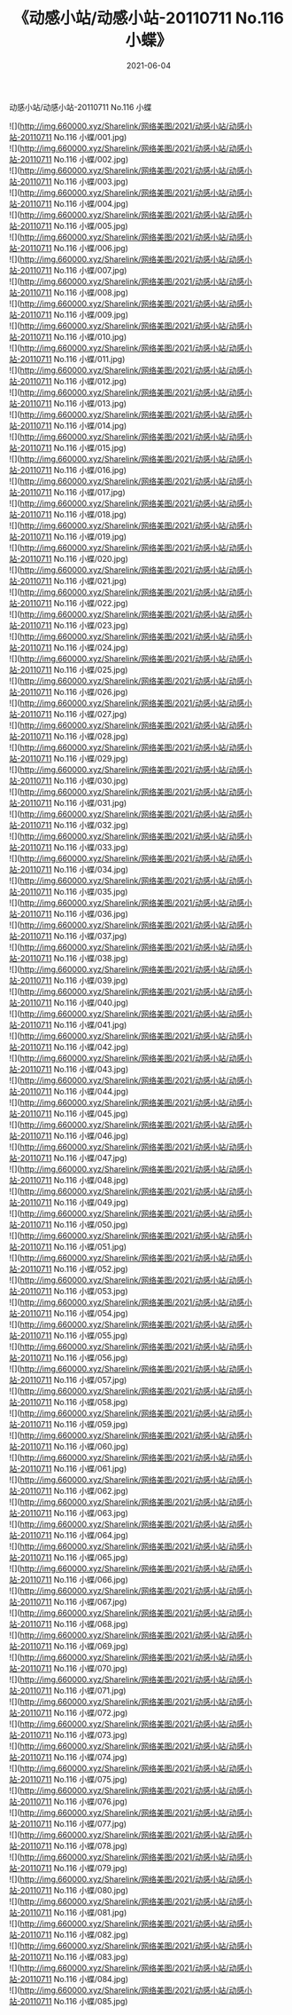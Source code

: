 ﻿---
layout: post
title:  《动感小站/动感小站-20110711 No.116 小蝶》
date:   2021-06-04
img: http://img.660000.xyz/Sharelink/网络美图/2021/动感小站/动感小站-20110711 No.116 小蝶/000.jpg
categories: [美女, 清纯, 唯美]
---

动感小站/动感小站-20110711 No.116 小蝶

 ![](http://img.660000.xyz/Sharelink/网络美图/2021/动感小站/动感小站-20110711 No.116 小蝶/001.jpg) <br>![](http://img.660000.xyz/Sharelink/网络美图/2021/动感小站/动感小站-20110711 No.116 小蝶/002.jpg) <br>![](http://img.660000.xyz/Sharelink/网络美图/2021/动感小站/动感小站-20110711 No.116 小蝶/003.jpg) <br>![](http://img.660000.xyz/Sharelink/网络美图/2021/动感小站/动感小站-20110711 No.116 小蝶/004.jpg) <br>![](http://img.660000.xyz/Sharelink/网络美图/2021/动感小站/动感小站-20110711 No.116 小蝶/005.jpg) <br>![](http://img.660000.xyz/Sharelink/网络美图/2021/动感小站/动感小站-20110711 No.116 小蝶/006.jpg) <br>![](http://img.660000.xyz/Sharelink/网络美图/2021/动感小站/动感小站-20110711 No.116 小蝶/007.jpg) <br>![](http://img.660000.xyz/Sharelink/网络美图/2021/动感小站/动感小站-20110711 No.116 小蝶/008.jpg) <br>![](http://img.660000.xyz/Sharelink/网络美图/2021/动感小站/动感小站-20110711 No.116 小蝶/009.jpg) <br>![](http://img.660000.xyz/Sharelink/网络美图/2021/动感小站/动感小站-20110711 No.116 小蝶/010.jpg) <br>![](http://img.660000.xyz/Sharelink/网络美图/2021/动感小站/动感小站-20110711 No.116 小蝶/011.jpg) <br>![](http://img.660000.xyz/Sharelink/网络美图/2021/动感小站/动感小站-20110711 No.116 小蝶/012.jpg) <br>![](http://img.660000.xyz/Sharelink/网络美图/2021/动感小站/动感小站-20110711 No.116 小蝶/013.jpg) <br>![](http://img.660000.xyz/Sharelink/网络美图/2021/动感小站/动感小站-20110711 No.116 小蝶/014.jpg) <br>![](http://img.660000.xyz/Sharelink/网络美图/2021/动感小站/动感小站-20110711 No.116 小蝶/015.jpg) <br>![](http://img.660000.xyz/Sharelink/网络美图/2021/动感小站/动感小站-20110711 No.116 小蝶/016.jpg) <br>![](http://img.660000.xyz/Sharelink/网络美图/2021/动感小站/动感小站-20110711 No.116 小蝶/017.jpg) <br>![](http://img.660000.xyz/Sharelink/网络美图/2021/动感小站/动感小站-20110711 No.116 小蝶/018.jpg) <br>![](http://img.660000.xyz/Sharelink/网络美图/2021/动感小站/动感小站-20110711 No.116 小蝶/019.jpg) <br>![](http://img.660000.xyz/Sharelink/网络美图/2021/动感小站/动感小站-20110711 No.116 小蝶/020.jpg) <br>![](http://img.660000.xyz/Sharelink/网络美图/2021/动感小站/动感小站-20110711 No.116 小蝶/021.jpg) <br>![](http://img.660000.xyz/Sharelink/网络美图/2021/动感小站/动感小站-20110711 No.116 小蝶/022.jpg) <br>![](http://img.660000.xyz/Sharelink/网络美图/2021/动感小站/动感小站-20110711 No.116 小蝶/023.jpg) <br>![](http://img.660000.xyz/Sharelink/网络美图/2021/动感小站/动感小站-20110711 No.116 小蝶/024.jpg) <br>![](http://img.660000.xyz/Sharelink/网络美图/2021/动感小站/动感小站-20110711 No.116 小蝶/025.jpg) <br>![](http://img.660000.xyz/Sharelink/网络美图/2021/动感小站/动感小站-20110711 No.116 小蝶/026.jpg) <br>![](http://img.660000.xyz/Sharelink/网络美图/2021/动感小站/动感小站-20110711 No.116 小蝶/027.jpg) <br>![](http://img.660000.xyz/Sharelink/网络美图/2021/动感小站/动感小站-20110711 No.116 小蝶/028.jpg) <br>![](http://img.660000.xyz/Sharelink/网络美图/2021/动感小站/动感小站-20110711 No.116 小蝶/029.jpg) <br>![](http://img.660000.xyz/Sharelink/网络美图/2021/动感小站/动感小站-20110711 No.116 小蝶/030.jpg) <br>![](http://img.660000.xyz/Sharelink/网络美图/2021/动感小站/动感小站-20110711 No.116 小蝶/031.jpg) <br>![](http://img.660000.xyz/Sharelink/网络美图/2021/动感小站/动感小站-20110711 No.116 小蝶/032.jpg) <br>![](http://img.660000.xyz/Sharelink/网络美图/2021/动感小站/动感小站-20110711 No.116 小蝶/033.jpg) <br>![](http://img.660000.xyz/Sharelink/网络美图/2021/动感小站/动感小站-20110711 No.116 小蝶/034.jpg) <br>![](http://img.660000.xyz/Sharelink/网络美图/2021/动感小站/动感小站-20110711 No.116 小蝶/035.jpg) <br>![](http://img.660000.xyz/Sharelink/网络美图/2021/动感小站/动感小站-20110711 No.116 小蝶/036.jpg) <br>![](http://img.660000.xyz/Sharelink/网络美图/2021/动感小站/动感小站-20110711 No.116 小蝶/037.jpg) <br>![](http://img.660000.xyz/Sharelink/网络美图/2021/动感小站/动感小站-20110711 No.116 小蝶/038.jpg) <br>![](http://img.660000.xyz/Sharelink/网络美图/2021/动感小站/动感小站-20110711 No.116 小蝶/039.jpg) <br>![](http://img.660000.xyz/Sharelink/网络美图/2021/动感小站/动感小站-20110711 No.116 小蝶/040.jpg) <br>![](http://img.660000.xyz/Sharelink/网络美图/2021/动感小站/动感小站-20110711 No.116 小蝶/041.jpg) <br>![](http://img.660000.xyz/Sharelink/网络美图/2021/动感小站/动感小站-20110711 No.116 小蝶/042.jpg) <br>![](http://img.660000.xyz/Sharelink/网络美图/2021/动感小站/动感小站-20110711 No.116 小蝶/043.jpg) <br>![](http://img.660000.xyz/Sharelink/网络美图/2021/动感小站/动感小站-20110711 No.116 小蝶/044.jpg) <br>![](http://img.660000.xyz/Sharelink/网络美图/2021/动感小站/动感小站-20110711 No.116 小蝶/045.jpg) <br>![](http://img.660000.xyz/Sharelink/网络美图/2021/动感小站/动感小站-20110711 No.116 小蝶/046.jpg) <br>![](http://img.660000.xyz/Sharelink/网络美图/2021/动感小站/动感小站-20110711 No.116 小蝶/047.jpg) <br>![](http://img.660000.xyz/Sharelink/网络美图/2021/动感小站/动感小站-20110711 No.116 小蝶/048.jpg) <br>![](http://img.660000.xyz/Sharelink/网络美图/2021/动感小站/动感小站-20110711 No.116 小蝶/049.jpg) <br>![](http://img.660000.xyz/Sharelink/网络美图/2021/动感小站/动感小站-20110711 No.116 小蝶/050.jpg) <br>![](http://img.660000.xyz/Sharelink/网络美图/2021/动感小站/动感小站-20110711 No.116 小蝶/051.jpg) <br>![](http://img.660000.xyz/Sharelink/网络美图/2021/动感小站/动感小站-20110711 No.116 小蝶/052.jpg) <br>![](http://img.660000.xyz/Sharelink/网络美图/2021/动感小站/动感小站-20110711 No.116 小蝶/053.jpg) <br>![](http://img.660000.xyz/Sharelink/网络美图/2021/动感小站/动感小站-20110711 No.116 小蝶/054.jpg) <br>![](http://img.660000.xyz/Sharelink/网络美图/2021/动感小站/动感小站-20110711 No.116 小蝶/055.jpg) <br>![](http://img.660000.xyz/Sharelink/网络美图/2021/动感小站/动感小站-20110711 No.116 小蝶/056.jpg) <br>![](http://img.660000.xyz/Sharelink/网络美图/2021/动感小站/动感小站-20110711 No.116 小蝶/057.jpg) <br>![](http://img.660000.xyz/Sharelink/网络美图/2021/动感小站/动感小站-20110711 No.116 小蝶/058.jpg) <br>![](http://img.660000.xyz/Sharelink/网络美图/2021/动感小站/动感小站-20110711 No.116 小蝶/059.jpg) <br>![](http://img.660000.xyz/Sharelink/网络美图/2021/动感小站/动感小站-20110711 No.116 小蝶/060.jpg) <br>![](http://img.660000.xyz/Sharelink/网络美图/2021/动感小站/动感小站-20110711 No.116 小蝶/061.jpg) <br>![](http://img.660000.xyz/Sharelink/网络美图/2021/动感小站/动感小站-20110711 No.116 小蝶/062.jpg) <br>![](http://img.660000.xyz/Sharelink/网络美图/2021/动感小站/动感小站-20110711 No.116 小蝶/063.jpg) <br>![](http://img.660000.xyz/Sharelink/网络美图/2021/动感小站/动感小站-20110711 No.116 小蝶/064.jpg) <br>![](http://img.660000.xyz/Sharelink/网络美图/2021/动感小站/动感小站-20110711 No.116 小蝶/065.jpg) <br>![](http://img.660000.xyz/Sharelink/网络美图/2021/动感小站/动感小站-20110711 No.116 小蝶/066.jpg) <br>![](http://img.660000.xyz/Sharelink/网络美图/2021/动感小站/动感小站-20110711 No.116 小蝶/067.jpg) <br>![](http://img.660000.xyz/Sharelink/网络美图/2021/动感小站/动感小站-20110711 No.116 小蝶/068.jpg) <br>![](http://img.660000.xyz/Sharelink/网络美图/2021/动感小站/动感小站-20110711 No.116 小蝶/069.jpg) <br>![](http://img.660000.xyz/Sharelink/网络美图/2021/动感小站/动感小站-20110711 No.116 小蝶/070.jpg) <br>![](http://img.660000.xyz/Sharelink/网络美图/2021/动感小站/动感小站-20110711 No.116 小蝶/071.jpg) <br>![](http://img.660000.xyz/Sharelink/网络美图/2021/动感小站/动感小站-20110711 No.116 小蝶/072.jpg) <br>![](http://img.660000.xyz/Sharelink/网络美图/2021/动感小站/动感小站-20110711 No.116 小蝶/073.jpg) <br>![](http://img.660000.xyz/Sharelink/网络美图/2021/动感小站/动感小站-20110711 No.116 小蝶/074.jpg) <br>![](http://img.660000.xyz/Sharelink/网络美图/2021/动感小站/动感小站-20110711 No.116 小蝶/075.jpg) <br>![](http://img.660000.xyz/Sharelink/网络美图/2021/动感小站/动感小站-20110711 No.116 小蝶/076.jpg) <br>![](http://img.660000.xyz/Sharelink/网络美图/2021/动感小站/动感小站-20110711 No.116 小蝶/077.jpg) <br>![](http://img.660000.xyz/Sharelink/网络美图/2021/动感小站/动感小站-20110711 No.116 小蝶/078.jpg) <br>![](http://img.660000.xyz/Sharelink/网络美图/2021/动感小站/动感小站-20110711 No.116 小蝶/079.jpg) <br>![](http://img.660000.xyz/Sharelink/网络美图/2021/动感小站/动感小站-20110711 No.116 小蝶/080.jpg) <br>![](http://img.660000.xyz/Sharelink/网络美图/2021/动感小站/动感小站-20110711 No.116 小蝶/081.jpg) <br>![](http://img.660000.xyz/Sharelink/网络美图/2021/动感小站/动感小站-20110711 No.116 小蝶/082.jpg) <br>![](http://img.660000.xyz/Sharelink/网络美图/2021/动感小站/动感小站-20110711 No.116 小蝶/083.jpg) <br>![](http://img.660000.xyz/Sharelink/网络美图/2021/动感小站/动感小站-20110711 No.116 小蝶/084.jpg) <br>![](http://img.660000.xyz/Sharelink/网络美图/2021/动感小站/动感小站-20110711 No.116 小蝶/085.jpg) <br>
